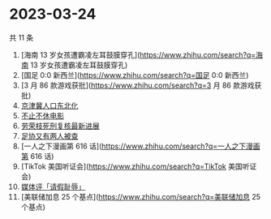 # 2023-03-24

共 11 条

<!-- BEGIN ZHIHUSEARCH -->
<!-- 最后更新时间 Fri Mar 24 2023 12:11:10 GMT+0800 (China Standard Time) -->
1. [海南 13 岁女孩遭霸凌左耳鼓膜穿孔](https://www.zhihu.com/search?q=海南 13 岁女孩遭霸凌左耳鼓膜穿孔)
1. [国足 0:0 新西兰](https://www.zhihu.com/search?q=国足 0:0 新西兰)
1. [3 月 86 款游戏获批](https://www.zhihu.com/search?q=3 月 86 款游戏获批)
1. [京津冀人口东北化](https://www.zhihu.com/search?q=京津冀人口东北化)
1. [不止不休电影](https://www.zhihu.com/search?q=不止不休电影)
1. [劳荣枝死刑复核最新进展](https://www.zhihu.com/search?q=劳荣枝死刑复核最新进展)
1. [足协又有两人被查](https://www.zhihu.com/search?q=足协又有两人被查)
1. [一人之下漫画第 616 话](https://www.zhihu.com/search?q=一人之下漫画第 616 话)
1. [TikTok 美国听证会](https://www.zhihu.com/search?q=TikTok 美国听证会)
1. [媒体评「请假耻辱」](https://www.zhihu.com/search?q=媒体评「请假耻辱」)
1. [美联储加息 25 个基点](https://www.zhihu.com/search?q=美联储加息 25 个基点)
<!-- END ZHIHUSEARCH -->
